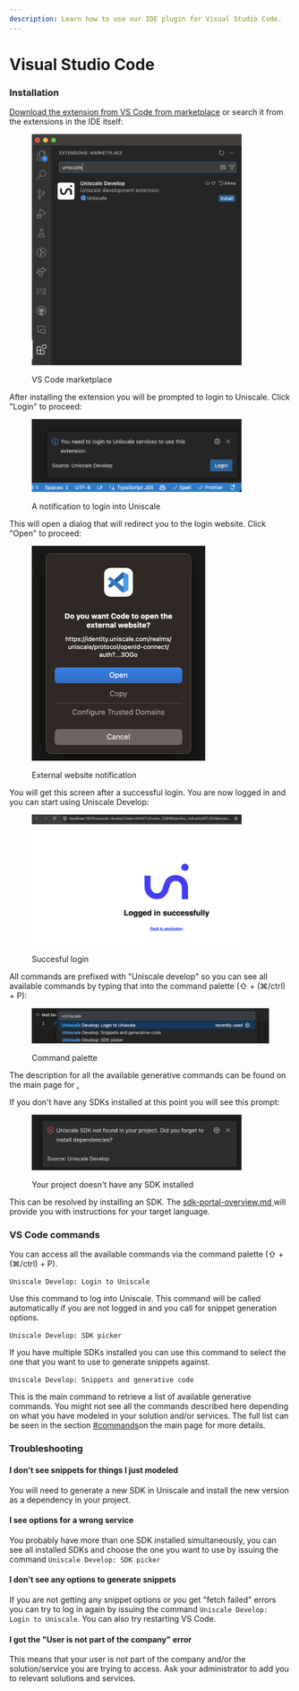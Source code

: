 ```yaml
---
description: Learn how to use our IDE plugin for Visual Studio Code.
---
```


# Visual Studio Code

### Installation

[Download the extension from VS Code from marketplace](https://marketplace.visualstudio.com/items?itemName=Uniscale.uniscale-develop) or search it from the extensions in the IDE itself:

<div align="left">

<figure><img src="../../../.gitbook/assets/Screenshot 2024-06-05 at 12.23.35.png" alt="" width="375"><figcaption><p>VS Code marketplace</p></figcaption></figure>

</div>

After installing the extension you will be prompted to login to Uniscale. Click "Login" to proceed:

<div align="left">

<figure><img src="../../../.gitbook/assets/Screenshot 2024-06-05 at 12.35.44.png" alt="" width="375"><figcaption><p>A notification to login into Uniscale</p></figcaption></figure>

</div>

This will open a dialog that will redirect you to the login website. Click "Open" to proceed:

<div align="left">

<figure><img src="../../../.gitbook/assets/Screenshot 2024-06-05 at 12.37.39.png" alt="" width="310"><figcaption><p>External website notification</p></figcaption></figure>

</div>

You will get this screen after a successful login. You are now logged in and you can start using Uniscale Develop:

<div align="left">

<figure><img src="../../../.gitbook/assets/Screenshot 2024-06-05 at 12.42.18.png" alt="" width="375"><figcaption><p>Succesful login</p></figcaption></figure>

</div>

All commands are prefixed with "Uniscale develop" so you can see all available commands by typing that into the command palette (⇧ + (⌘/ctrl) + P):

<figure><img src="../../../.gitbook/assets/Screenshot 2024-06-05 at 12.38.12.png" alt=""><figcaption><p>Command palette</p></figcaption></figure>

The description for all the available generative commands can be found on the main page for [.](./ "mention")

If you don't have any SDKs installed at this point you will see this prompt:

<div align="left">

<figure><img src="../../../.gitbook/assets/Screenshot 2024-06-05 at 12.53.50.png" alt="" width="375"><figcaption><p>Your project doesn't have any SDK installed</p></figcaption></figure>

</div>

This can be resolved by installing an SDK. The [sdk-portal-overview.md](../sdk-basics/sdk-portal-overview.md "mention")[ ](../sdk-basics/sdk-portal-overview.md)will provide you with instructions for your target language.



### VS Code commands

You can access all the available commands via the command palette (⇧ + (⌘/ctrl) + P).

`Uniscale Develop: Login to Uniscale`

Use this command to log into Uniscale. This command will be called automatically if you are not logged in and you call for snippet generation options.

`Uniscale Develop: SDK picker`

If you have multiple SDKs installed you can use this command to select the one that you want to use to generate snippets against.

`Uniscale Develop: Snippets and generative code`

This is the main command to retrieve a list of available generative commands. You might not see all the commands described here depending on what you have modeled in your solution and/or services. The full list can be seen in the section [#commands](./#commands "mention")on the main page for more details.



### Troubleshooting

#### **I don't see snippets for things I just modeled**

You will need to generate a new SDK in Uniscale and install the new version as a dependency in your project.

#### **I see options for a wrong service**

You probably have more than one SDK installed simultaneously, you can see all installed SDKs and choose the one you want to use by issuing the command `Uniscale Develop: SDK picker`

#### **I don't see any options to generate snippets**

If you are not getting any snippet options or you get "fetch failed" errors you can try to log in again by issuing the command `Uniscale Develop: Login to Uniscale`. You can also try restarting VS Code.

#### **I got the "User is not part of the company" error**

This means that your user is not part of the company and/or the solution/service you are trying to access. Ask your administrator to add you to relevant solutions and services.



